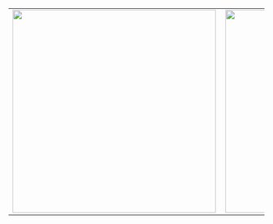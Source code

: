 <center>
<table>
  <tr>
      <td><img width="400px" align="left" src="https://github-readme-stats.vercel.app/api/top-langs/?username=kleberandrade&hide=html&layout=compact&theme=cobalt" /></td>
      <td><img width="400px" align="left" src="https://github-readme-stats.vercel.app/api?username=kleberandrade&theme=cobalt" /></td>
  </tr>  
</table>
</center>
